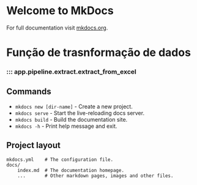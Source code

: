 # Welcome to MkDocs

For full documentation visit [mkdocs.org](https://www.mkdocs.org).

# Função de trasnformação de dados

### ::: app.pipeline.extract.extract_from_excel

## Commands

* `mkdocs new [dir-name]` - Create a new project.
* `mkdocs serve` - Start the live-reloading docs server.
* `mkdocs build` - Build the documentation site.
* `mkdocs -h` - Print help message and exit.

## Project layout

    mkdocs.yml    # The configuration file.
    docs/
        index.md  # The documentation homepage.
        ...       # Other markdown pages, images and other files.
